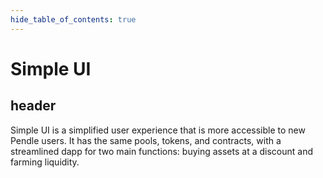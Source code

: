 ```yaml
---
hide_table_of_contents: true
---
```


# Simple UI  

## header

Simple UI is a simplified user experience that is more accessible to new Pendle users. It has the same pools, tokens, and contracts, with a streamlined dapp for two main functions: buying assets at a discount and farming liquidity.
